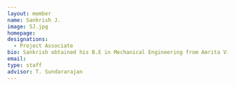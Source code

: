 ```yaml
---
layout: member
name: Sankrish J.
image: SJ.jpg
homepage: 
designations: 
  - Project Associate 
bio: Sankrish obtained his B.E in Mechanical Engineering from Amrita Vishwa Vidyapeetham, Kollam in 2016. He is working on the solarhub project.
email: 
type: staff
advisor: T. Sundararajan
---
```


